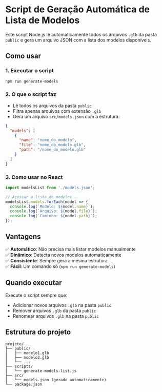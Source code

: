 # Script de Geração Automática de Lista de Modelos

Este script Node.js lê automaticamente todos os arquivos `.glb` da pasta `public` e gera um arquivo JSON com a lista dos modelos disponíveis.

## Como usar

### 1. Executar o script
```bash
npm run generate-models
```

### 2. O que o script faz
- Lê todos os arquivos da pasta `public`
- Filtra apenas arquivos com extensão `.glb`
- Gera um arquivo `src/models.json` com a estrutura:
```json
{
  "models": [
    {
      "name": "nome_do_modelo",
      "file": "nome_do_modelo.glb",
      "path": "/nome_do_modelo.glb"
    }
  ]
}
```

### 3. Como usar no React
```javascript
import modelsList from './models.json';

// Acessar a lista de modelos
modelsList.models.forEach(model => {
  console.log(`Modelo: ${model.name}`);
  console.log(`Arquivo: ${model.file}`);
  console.log(`Caminho: ${model.path}`);
});
```

## Vantagens

✅ **Automático**: Não precisa mais listar modelos manualmente  
✅ **Dinâmico**: Detecta novos modelos automaticamente  
✅ **Consistente**: Sempre gera a mesma estrutura  
✅ **Fácil**: Um comando só (`npm run generate-models`)  

## Quando executar

Execute o script sempre que:
- Adicionar novos arquivos `.glb` na pasta `public`
- Remover arquivos `.glb` da pasta `public`
- Renomear arquivos `.glb` na pasta `public`

## Estrutura do projeto

```
projeto/
├── public/
│   ├── modelo1.glb
│   ├── modelo2.glb
│   └── ...
├── scripts/
│   └── generate-models-list.js
├── src/
│   └── models.json (gerado automaticamente)
└── package.json
```
